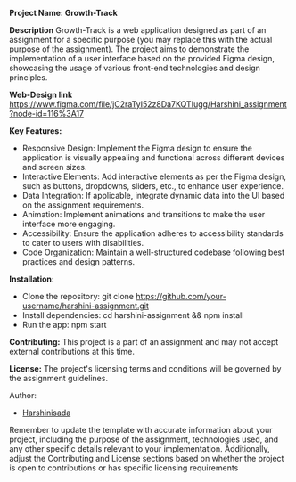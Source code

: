 
**Project Name: Growth-Track**

**Description**
Growth-Track is a web application designed as part of an assignment for a specific purpose (you may replace this with the actual purpose of the assignment). The project aims to demonstrate the implementation of a user interface based on the provided Figma design, showcasing the usage of various front-end technologies and design principles.

**Web-Design link**
https://www.figma.com/file/jC2raTyI52z8Da7KQTIugg/Harshini_assignment?node-id=116%3A17


**Key Features:**

- Responsive Design: Implement the Figma design to ensure the application is visually appealing and functional across different devices and screen sizes.
- Interactive Elements: Add interactive elements as per the Figma design, such as buttons, dropdowns, sliders, etc., to enhance user experience.
- Data Integration: If applicable, integrate dynamic data into the UI based on the assignment requirements.
- Animation: Implement animations and transitions to make the user interface more engaging.
- Accessibility: Ensure the application adheres to accessibility standards to cater to users with disabilities.
- Code Organization: Maintain a well-structured codebase following best practices and design patterns.

**Installation:**

- Clone the repository: git clone https://github.com/your-username/harshini-assignment.git
- Install dependencies: cd harshini-assignment && npm install
- Run the app: npm start

**Contributing:**
This project is a part of an assignment and may not accept external contributions at this time.

**License:**
The project's licensing terms and conditions will be governed by the assignment guidelines.

Author:
- [Harshinisada](link-to-your-github-profile)

Remember to update the template with accurate information about your project, including the purpose of the assignment, technologies used, and any other specific details relevant to your implementation. Additionally, adjust the Contributing and License sections based on whether the project is open to contributions or has specific licensing requirements
